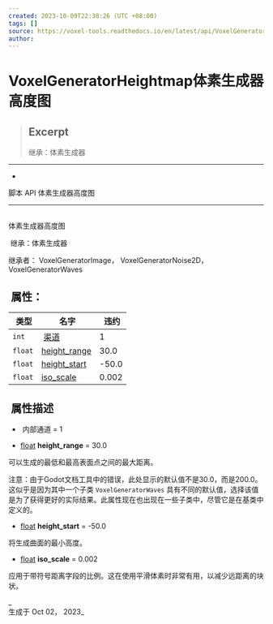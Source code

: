 ```yaml
---
created: 2023-10-09T22:38:26 (UTC +08:00)
tags: []
source: https://voxel-tools.readthedocs.io/en/latest/api/VoxelGeneratorHeightmap/
author: 
---
```


# VoxelGeneratorHeightmap体素生成器高度图

> ## Excerpt
> 继承：体素生成器

---
-   [](https://voxel-tools.readthedocs.io/en/latest/)
  
脚本 API 体素生成器高度图

___

##   
体素生成器高度图

 继承：体素生成器

  
继承者： VoxelGeneratorImage， VoxelGeneratorNoise2D， VoxelGeneratorWaves

##  属性：

|  类型 |  名字 |  违约 |
| --- | --- | --- |
| `int` |  [渠道](https://voxel-tools.readthedocs.io/en/latest/api/VoxelGeneratorHeightmap/#i_channel) | 1 |
| `float` | [height\_range](https://voxel-tools.readthedocs.io/en/latest/api/VoxelGeneratorHeightmap/#i_height_range) | 30.0 |
| `float` | [height\_start](https://voxel-tools.readthedocs.io/en/latest/api/VoxelGeneratorHeightmap/#i_height_start) | \-50.0 |
| `float` | [iso\_scale](https://voxel-tools.readthedocs.io/en/latest/api/VoxelGeneratorHeightmap/#i_iso_scale) | 0.002 |

##  属性描述

-    内部通道 = 1
    
-   [float](https://docs.godotengine.org/en/stable/classes/class_float.html) **height\_range** = 30.0
    

  
可以生成的最低和最高表面点之间的最大距离。

  
注意：由于Godot文档工具中的错误，此处显示的默认值不是30.0，而是200.0。这似乎是因为其中一个子类 `VoxelGeneratorWaves` 具有不同的默认值，选择该值是为了获得更好的实际结果。此属性现在也出现在一些子类中，尽管它是在基类中定义的。

-   [float](https://docs.godotengine.org/en/stable/classes/class_float.html) **height\_start** = -50.0

  
将生成曲面的最小高度。

-   [float](https://docs.godotengine.org/en/stable/classes/class_float.html) **iso\_scale** = 0.002

  
应用于带符号距离字段的比例。这在使用平滑体素时非常有用，以减少远距离的块状。

_  
生成于 Oct 02， 2023_
